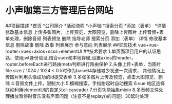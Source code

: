 # 小声咖第三方管理后台网站

##项目描述
*首页
	*公司简介
	*活动流程
*小声咖
	*搜索分页
	*添加（表单）
	*详情
		修改基本信息
		上传多张图片，上传预览，大图预览，删除上传图片
		上传音频+表单处理，删除音频
		列表预览
	删除
指导老师
	搜索分页
	添加（表单）
	详情
		修改基本信息
		删除故事
	删除
故事
	列表展示
参与意向
	列表展示
##实现技术 vue+vue-router+vuex+axios+scss+elementUI
##技术要求
1.单页面项目用户的认证思路，使用jwt身份验证,结合vuex和本地存储,设置axios的header，router.beforeEach进行路由meta判断进行路由保护
2.头像上传+表单，当图片 file.size / 1024 / 1024 < 0.5时作为base64存储减少发送一次请求， 其他情况上传图片利用头像成功的id提交表单
3.多张多图片上传及预览，点击大图预览，删除
4.音频文件上传，限制大小
5.模糊搜索，手指抬起时自动搜索
6.vue 地区选择联动利用elementUI的自定义el-cascader
7.分页功能抽象mixin
8.多音频文件处理播放暂停时音乐没有声音问题（注意不是replay()的问题）30延时处理




